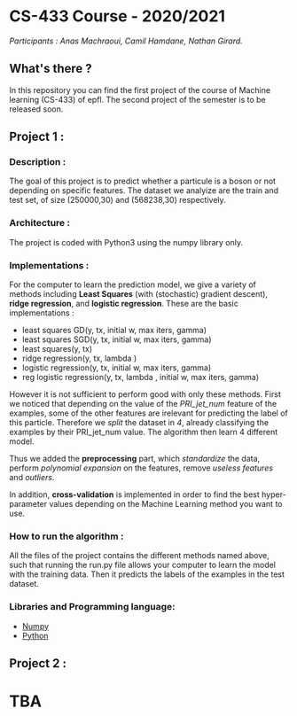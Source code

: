 # CS-433 Course - 2020/2021
*Participants : Anas Machraoui, Camil Hamdane, Nathan Girard.*

## What's there ?
In this repository you can find the first project of the course of Machine learning (CS-433) of epfl. The second project of the semester is to be released soon.

## Project 1 :

### Description :
The goal of this project is to predict whether a particule is a boson or not depending on specific features. The dataset we analyize are the train and test set, of size (250000,30) and (568238,30) respectively. 

### Architecture :
The project is coded with Python3 using the numpy library only.

### Implementations :
For the computer to learn the prediction model, we give a variety of methods including **Least Squares** (with (stochastic) gradient descent), **ridge regression**, and **logistic regression**. These are the basic implementations :

- least squares GD(y, tx, initial w, max iters, gamma)
- least squares SGD(y, tx, initial w, max iters, gamma)
- least squares(y, tx)
- ridge regression(y, tx, lambda )
- logistic regression(y, tx, initial w, max iters, gamma)
- reg logistic regression(y, tx, lambda , initial w, max iters, gamma)

However it is not sufficient to perform good with only these methods. First we noticed that depending on the value of the *PRI_jet_num* feature of the examples, some of the other features are irelevant for predicting the label of this particle. Therefore we *split* the dataset in *4*, already classifying the examples by their PRI_jet_num value. The algorithm then learn 4 different model.

Thus we added the **preprocessing** part, which *standardize* the data, perform *polynomial expansion* on the features, remove *useless features* and *outliers*. 

In addition, **cross-validation** is implemented in order to find the best hyper-parameter values depending on the Machine Learning method you want to use. 

### How to run the algorithm :
All the files of the project contains the different methods named above, such that running the run.py file allows your computer to learn the model with the training data. Then it predicts the labels of the examples in the test dataset. 

### Libraries and Programming language:
- [Numpy](https://numpy.org)
- [Python](https://www.python.org)

## Project 2 :

# TBA
